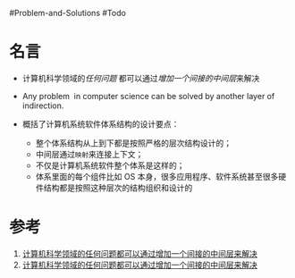 #Problem-and-Solutions #Todo 

# 名言
- 计算机科学领域的*任何问题* 都可以通过*增加一个间接的中间层*来解决
- Any problem  in computer science can be solved by another layer of indirection.

- 概括了计算机系统软件体系结构的设计要点：
	- 整个体系结构从上到下都是按照严格的层次结构设计的；
	- 中间层通过`映射`来连接上下文；
	- 不仅是计算机系统软件整个体系是这样的；
	- 体系里面的每个组件比如 OS 本身，很多应用程序、软件系统甚至很多硬件结构都是按照这种层次的结构组织和设计的

# 参考
1. [计算机科学领域的任何问题都可以通过增加一个间接的中间层来解决](https://cloud.tencent.com/developer/article/1491973)
2. [计算机科学领域的任何问题都可以通过增加一个间接的中间层来解决](https://blog.csdn.net/liutianshx2012/article/details/50790512?spm=1001.2101.3001.6650.5&utm_medium=distribute.pc_relevant.none-task-blog-2%7Edefault%7EBlogCommendFromBaidu%7ERate-5.pc_relevant_aa&depth_1-utm_source=distribute.pc_relevant.none-task-blog-2%7Edefault%7EBlogCommendFromBaidu%7ERate-5.pc_relevant_aa&utm_relevant_index=10)